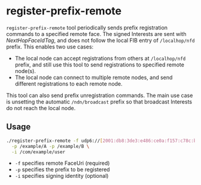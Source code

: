 # register-prefix-remote

`register-prefix-remote` tool periodically sends prefix registration commands to a specified remote face.
The signed Interests are sent with *NextHopFaceIdTag*, and does not follow the local FIB entry of `/localhop/nfd` prefix.
This enables two use cases:

* The local node can accept registrations from others at `/localhop/nfd` prefix, and still use this tool to send registrations to specified remote node(s).
* The local node can connect to multiple remote nodes, and send different registrations to each remote node.

This tool can also send prefix unregistration commands.
The main use case is unsetting the automatic `/ndn/broadcast` prefix so that broadcast Interests do not reach the local node.

## Usage

```bash
./register-prefix-remote -f udp6://[2001:db8:3de3:e486:ce0a:f157:c78c:b2e5]:6363 \
  -p /example/A -p /example/B \
  -i /com/example/user
```

* `-f` specifies remote FaceUri (required)
* `-p` specifies the prefix to be registered
* `-i` specifies signing identity (optional)

